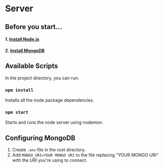 # Server

## Before you start...

#### 1. [Install Node.js](https://nodejs.org/en/download/)
#### 2. [Install MongoDB](https://docs.mongodb.com/manual/installation/)

## Available Scripts

In the project directory, you can run:

### `npm install`

Installs all the node package dependencies.

### `npm start`

Starts and runs the node server using nodemon.

## Configuring MongoDB

1. Create `.env` file in the root directory.
2. Add `MONGO_URI=YOUR MONGO URI` to the file replacing "YOUR MONGO URI" with the URI you're using to connect.

